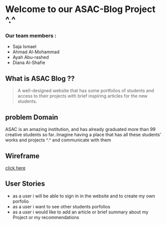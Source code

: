 
# Welcome to our ASAC-Blog Project  ^.^

### Our team members :
- Saja Ismael 
- Ahmad Al-Mohammad
- Ayah Abu-rashed
- Diana Al-Shafie 

## What is ASAC Blog ??

> A well-designed website that has some portfolios of students and access to their projects with brief inspiring articles for the new students.

## problem Domain 

ASAC is an amazing institution, and has  already graduated more than 99 creative  students so far..Imagine having a place that has all these students’ works and projects ^.^ and communicate with them 

## Wireframe 

[click here](https://drive.google.com/file/d/1inRMa1eO61nJRFIb2fMEnAzMgSuPnxkc/view?usp=sharing)

## User Stories
- as a user i will be able to sign in in the website and to create my own porfolio 
- as a user i want to see other students porfolios 
- as a user i would like to add an article or brief summary about my Project or my recommendations 
